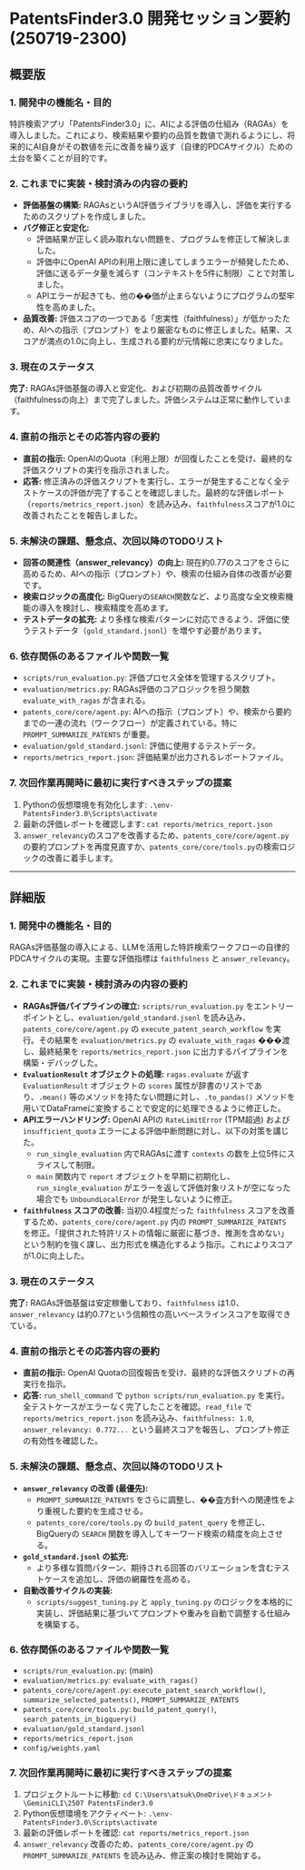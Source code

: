 # PatentsFinder3.0 開発セッション要約 (250719-2300)

## 概要版

### 1. 開発中の機能名・目的
特許検索アプリ「PatentsFinder3.0」に、AIによる評価の仕組み（RAGAs）を導入しました。これにより、検索結果や要約の品質を数値で測れるようにし、将来的にAI自身がその数値を元に改善を繰り返す（自律的PDCAサイクル）ための土台を築くことが目的です。

### 2. これまでに実装・検討済みの内容の要約
*   **評価基盤の構築:** RAGAsというAI評価ライブラリを導入し、評価を実行するためのスクリプトを作成しました。
*   **バグ修正と安定化:**
    *   評価結果が正しく読み取れない問題を、プログラムを修正して解決しました。
    *   評価中にOpenAI APIの利用上限に達してしまうエラーが頻発したため、評価に送るデータ量を減らす（コンテキストを5件に制限）ことで対策しました。
    *   APIエラーが起きても、他の��価が止まらないようにプログラムの堅牢性を高めました。
*   **品質改善:** 評価スコアの一つである「忠実性（faithfulness）」が低かったため、AIへの指示（プロンプト）をより厳密なものに修正しました。結果、スコアが満点の1.0に向上し、生成される要約が元情報に忠実になりました。

### 3. 現在のステータス
**完了:** RAGAs評価基盤の導入と安定化、および初期の品質改善サイクル（faithfulnessの向上）まで完了しました。評価システムは正常に動作しています。

### 4. 直前の指示とその応答内容の要約
*   **直前の指示:** OpenAIのQuota（利用上限）が回復したことを受け、最終的な評価スクリプトの実行を指示されました。
*   **応答:** 修正済みの評価スクリプトを実行し、エラーが発生することなく全テストケースの評価が完了することを確認しました。最終的な評価レポート（`reports/metrics_report.json`）を読み込み、`faithfulness`スコアが1.0に改善されたことを報告しました。

### 5. 未解決の課題、懸念点、次回以降のTODOリスト
*   **回答の関連性（answer_relevancy）の向上:** 現在約0.77のスコアをさらに高めるため、AIへの指示（プロンプト）や、検索の仕組み自体の改善が必要です。
*   **検索ロジックの高度化:** BigQueryの`SEARCH`関数など、より高度な全文検索機能の導入を検討し、検索精度を高めます。
*   **テストデータの拡充:** より多様な検索パターンに対応できるよう、評価に使うテストデータ（`gold_standard.jsonl`）を増やす必要があります。

### 6. 依存関係のあるファイルや関数一覧
*   `scripts/run_evaluation.py`: 評価プロセス全体を管理するスクリプト。
*   `evaluation/metrics.py`: RAGAs評価のコアロジックを担う関数 `evaluate_with_ragas` が含まれる。
*   `patents_core/core/agent.py`: AIへの指示（プロンプト）や、検索から要約までの一連の流れ（ワークフロー）が定義されている。特に `PROMPT_SUMMARIZE_PATENTS` が重要。
*   `evaluation/gold_standard.jsonl`: 評価に使用するテストデータ。
*   `reports/metrics_report.json`: 評価結果が出力されるレポートファイル。

### 7. 次回作業再開時に最初に実行すべきステップの提案
1.  Pythonの仮想環境を有効化します: `.\env-PatentsFinder3.0\Scripts\activate`
2.  最新の評価レポートを確認します: `cat reports/metrics_report.json`
3.  `answer_relevancy`のスコアを改善するため、`patents_core/core/agent.py`の要約プロンプトを再度見直すか、`patents_core/core/tools.py`の検索ロジックの改善に着手します。

---

## 詳細版

### 1. 開発中の機能名・目的
RAGAs評価基盤の導入による、LLMを活用した特許検索ワークフローの自律的PDCAサイクルの実現。主要な評価指標は `faithfulness` と `answer_relevancy`。

### 2. これまでに実装・検討済みの内容の要約
*   **RAGAs評価パイプラインの確立:** `scripts/run_evaluation.py` をエントリーポイントとし、`evaluation/gold_standard.jsonl` を読み込み、`patents_core/core/agent.py` の `execute_patent_search_workflow` を実行。その結果を `evaluation/metrics.py` の `evaluate_with_ragas` ���渡し、最終結果を `reports/metrics_report.json` に出力するパイプラインを構築・デバッグした。
*   **`EvaluationResult` オブジェクトの処理:** `ragas.evaluate` が返す `EvaluationResult` オブジェクトの `scores` 属性が辞書のリストであり、`.mean()` 等のメソッドを持たない問題に対し、`.to_pandas()` メソッドを用いてDataFrameに変換することで安定的に処理できるように修正した。
*   **APIエラーハンドリング:** OpenAI APIの `RateLimitError` (TPM超過) および `insufficient_quota` エラーによる評価中断問題に対し、以下の対策を講じた。
    *   `run_single_evaluation` 内でRAGAsに渡す `contexts` の数を上位5件にスライスして制限。
    *   `main` 関数内で `report` オブジェクトを早期に初期化し、`run_single_evaluation` がエラーを返して評価対象リストが空になった場合でも `UnboundLocalError` が発生しないように修正。
*   **`faithfulness` スコアの改善:** 当初0.4程度だった `faithfulness` スコアを改善するため、`patents_core/core/agent.py` 内の `PROMPT_SUMMARIZE_PATENTS` を修正。「提供された特許リストの情報に厳密に基づき、推測を含めない」という制約を強く課し、出力形式を構造化するよう指示。これによりスコアが1.0に向上した。

### 3. 現在のステータス
**完了:** RAGAs評価基盤は安定稼働しており、`faithfulness` は1.0、`answer_relevancy` は約0.77という信頼性の高いベースラインスコアを取得できている。

### 4. 直前の指示とその応答内容の要約
*   **直前の指示:** OpenAI Quotaの回復報告を受け、最終的な評価スクリプトの再実行を指示。
*   **応答:** `run_shell_command` で `python scripts/run_evaluation.py` を実行。全テストケースがエラーなく完了したことを確認。`read_file` で `reports/metrics_report.json` を読み込み、`faithfulness: 1.0`, `answer_relevancy: 0.772...` という最終スコアを報告し、プロンプト修正の有効性を確認した。

### 5. 未解決の課題、懸念点、次回以降のTODOリスト
*   **`answer_relevancy` の改善 (最優先):**
    *   `PROMPT_SUMMARIZE_PATENTS` をさらに調整し、��査方針への関連性をより重視した要約を生成させる。
    *   `patents_core/core/tools.py` の `build_patent_query` を修正し、BigQueryの `SEARCH` 関数を導入してキーワード検索の精度を向上させる。
*   **`gold_standard.jsonl` の拡充:**
    *   より多様な質問パターン、期待される回答のバリエーションを含むテストケースを追加し、評価の網羅性を高める。
*   **自動改善サイクルの実装:**
    *   `scripts/suggest_tuning.py` と `apply_tuning.py` のロジックを本格的に実装し、評価結果に基づいてプロンプトや重みを自動で調整する仕組みを構築する。

### 6. 依存関係のあるファイルや関数一覧
*   `scripts/run_evaluation.py`: (main)
*   `evaluation/metrics.py`: `evaluate_with_ragas()`
*   `patents_core/core/agent.py`: `execute_patent_search_workflow()`, `summarize_selected_patents()`, `PROMPT_SUMMARIZE_PATENTS`
*   `patents_core/core/tools.py`: `build_patent_query()`, `search_patents_in_bigquery()`
*   `evaluation/gold_standard.jsonl`
*   `reports/metrics_report.json`
*   `config/weights.yaml`

### 7. 次回作業再開時に最初に実行すべきステップの提案
1.  プロジェクトルートに移動: `cd C:\Users\atsuk\OneDrive\ドキュメント\GeminiCLI\2507 PatentsFinder3.0`
2.  Python仮想環境をアクティベート: `.\env-PatentsFinder3.0\Scripts\activate`
3.  最新の評価レポートを確認: `cat reports/metrics_report.json`
4.  `answer_relevancy` 改善のため、`patents_core/core/agent.py` の `PROMPT_SUMMARIZE_PATENTS` を読み込み、修正案の検討を開始する。

